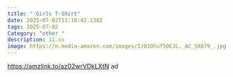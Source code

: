 ```yaml
---
title: " Girls T-Shirt"
date: 2025-07-02T11:16:42.138Z
tags: 2025-07-02
Category: "other "
description: 11.xx
image: https://m.media-amazon.com/images/I/81OhuT5OEJL._AC_SX679_.jpg
---
```

https://amzlink.to/az02wrVDkLXtN ad
